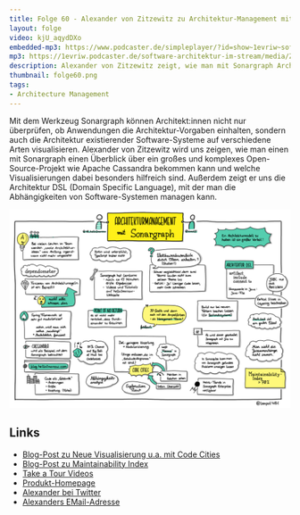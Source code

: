 ```yaml
---
title: Folge 60 - Alexander von Zitzewitz zu Architektur-Management mit Sonargraph
layout: folge
video: kjU_aqydDXo
embedded-mp3: https://www.podcaster.de/simpleplayer/?id=show~1evriw~software-architektur-im-stream~pod-cd4ec26d9b629c91633eab5b07&v=1622207943
mp3: https://1evriw.podcaster.de/software-architektur-im-stream/media/ZitzewitzSonargraph.mp3
description: Alexander von Zitzewitz zeigt, wie man mit Sonargraph Architekturen definieren und visualisieren kann. 
thumbnail: folge60.png
tags:
- Architecture Management
---
```


Mit dem Werkzeug Sonargraph können Architekt:innen nicht nur
überprüfen, ob Anwendungen die Architektur-Vorgaben einhalten, sondern
auch die Architektur existierender Software-Systeme auf verschiedene
Arten visualisieren. Alexander von Zitzewitz wird uns zeigen, wie man
einen mit Sonargraph einen Überblick über ein großes und komplexes
Open-Source-Projekt wie Apache Cassandra bekommen kann und welche
Visualisierungen dabei besonders hilfreich sind. Außerdem zeigt er uns
die Architektur DSL (Domain Specific Language), mit der man die
Abhängigkeiten von Software-Systemen managen kann.

![Sketchnotes](/sketchnotes/folge60.jpg)

## Links

* [Blog-Post zu Neue Visualisierung u.a. mit Code Cities](https://blog.hello2morrow.com/2021/05/analyzing-software-with-advanced-visualizations/)
* [Blog-Post zu Maintainability Index](https://blog.hello2morrow.com/2018/12/a-promising-new-metric-to-track-maintainability/)
* [Take a Tour Videos](https://www.hello2morrow.com/videos)
* [Produkt-Homepage](http://www.hello2morrow.com/products/sonargraph/architect9)
* [Alexander bei Twitter](https://twitter.com/AZ_hello2morrow)
* [Alexanders EMail-Adresse](mailto:a.zitzewitz@hello2morrow.com)

